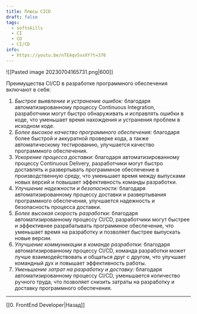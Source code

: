 ```yaml
---
title: Плюсы CICD
draft: false
tags:
  - softskills
  - CI
  - CD
  - CI/CD
info:
  - https://youtu.be/nTE4qvSvxXY?t=376
---
```

![[Pasted image 20230704165731.png|600]]

Преимущества CI/CD в разработке программного обеспечения включают в себя:

1. _Быстрое выявление и устранение ошибок:_ благодаря автоматизированному процессу Continuous Integration, разработчики могут быстро обнаруживать и исправлять ошибки в коде, что уменьшает время нахождения и устранения проблем в исходном коде.
2. _Более высокое качество программного обеспечения:_ благодаря более быстрой и аккуратной проверке кода, а также автоматическому тестированию, улучшается качество программного обеспечения.
3. _Ускорение процесса доставки:_ благодаря автоматизированному процессу Continuous Delivery, разработчики могут быстро доставлять и развертывать программное обеспечение в производственную среду, что уменьшает время между выпусками новых версий и повышает эффективность команды разработки.
4. _Улучшение надежности и безопасности:_ благодаря автоматизированному процессу доставки и развертывания программного обеспечения, улучшается надежность и безопасность процесса доставки.
5. _Более высокая скорость разработки:_ благодаря автоматизированному процессу CI/CD, разработчики могут быстрее и эффективнее разрабатывать программное обеспечение, что уменьшает время на разработку и позволяет быстрее выпускать новые версии.
6. _Улучшение коммуникации в команде разработки:_ благодаря автоматизированному процессу CI/CD, команда разработки может лучше взаимодействовать и общаться друг с другом, что улучшает командный дух и повышает эффективность работы.
7. _Уменьшение затрат на разработку и доставку:_ благодаря автоматизированному процессу CI/CD, уменьшается количество ручного труда, что позволяет снизить затраты на разработку и доставку программного обеспечения.

---

[[0. FrontEnd Developer|Назад]]
